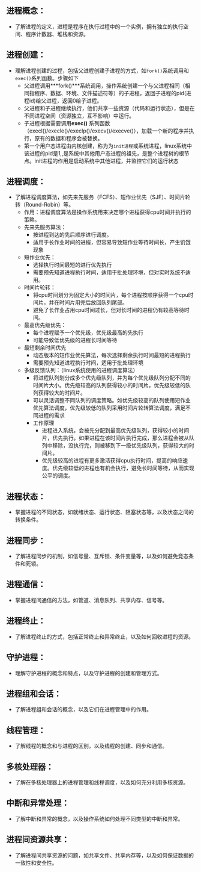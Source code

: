 ## 进程概念：

 - 了解进程的定义，进程是程序在执行过程中的一个实例，拥有独立的执行空间、程序计数器、堆栈和资源。

## 进程创建：

- 理解进程创建的过程，包括父进程创建子进程的方式，如`fork()`系统调用和`exec()`系列函数。步骤如下
  - 父进程调用***fork()***系统调用，操作系统创建一个与父进程相同（相同指程序、数据、环境、文件描述符等）的子进程，返回子进程的pid(进程id)给父进程，返回0给子进程。
  - 父进程和子进程继续执行，他们共享一些资源（代码和运行状态），但是在不同进程空间（资源独立，互不影响）中运行。
  - 子进程根据需要调用**exec()** 系列函数（execl()/execle()/execlp()/execv()/execve()），加载一个新的程序并执行，原有的数据和程序会被替换。
  - 第一个用户态进程由内核创建，称为为`init进程`或系统进程，linux系统中该进程的pid是1,,是系统中其他用户态进程的祖先，是整个进程树的根节点。init进程的作用是启动系统中其他进程，并监控它们的运行状态

## 进程调度：

- 了解进程调度算法，如先来先服务（FCFS）、短作业优先（SJF）、时间片轮转（Round-Robin）等。
  - 作用：进程调度算法是操作系统用来决定哪个进程获得cpu时间并执行的策略。
  - 先来先服务算法：
    - 按进程到达的先后顺序进行调度。
    - 适用于长作业时间的进程，但容易导致短作业等待时间长，产生饥饿现象
  - 短作业优先：
    - 选择执行时间最短的进行优先执行
    - 需要预先知道进程执行时间，适用于批处理环境，但对实时系统不适用。
  - 时间片轮转：
    - 将cpu时间划分为固定大小的时间片，每个进程按顺序获得一个cpu时间片，并在时间片用完后放回队列尾部。
    - 避免了长作业占用cpu时间过长，但对长时间的进程仍有较高等待时间。
  - 最高优先级优先：
    - 每个进程赋予一个优先级，优先级最高的先执行
    - 可能导致低优先级的进程长时间等待
  - 最短剩余时间优先
    - 动态版本的短作业优先算法，每次选择剩余执行时间最短的进程执行
    - 需要预先知道进程执行时间，适用于批处理环境
  - 多级反馈队列：（linux系统使用的进程调度算法）
    - 将进程队列划分成多个优先级队列，并为每个优先级队列分配不同的时间片大小。优先级较高的队列获得较小的时间片，优先级较低的队列获得较大的时间片。
    - 可以灵活调整不同队列的调度策略。如优先级较高的队列使用短作业优先算法调度，优先级较低的队列采用时间片轮转算法调度，满足不同进程的需求
    - 工作原理
      - 进程进入系统，会被先分配到最高优先级队列，获得较小的时间片，优先执行。如果进程在该时间片执行完成，那么进程会被从队列中移除，没执行完，则被移到下一级优先级队列，获得较大的时间片。
      - 优先级较高的进程有更多激活获得cpu执行时间，提高的响应速度。优先级较低的进程也有机会执行，避免长时间等待，从而实现公平的调度。

## 进程状态：

- 掌握进程的不同状态，如就绪状态、运行状态、阻塞状态等，以及状态之间的转换条件。

## 进程同步：

- 了解进程同步的机制，如信号量、互斥锁、条件变量等，以及如何避免竞态条件和死锁。

## 进程通信：

- 掌握进程间通信的方法，如管道、消息队列、共享内存、信号等。

## 进程终止：

- 了解进程终止的方式，包括正常终止和异常终止，以及如何回收进程的资源。

## 守护进程：

- 理解守护进程的概念和特点，以及守护进程的创建和管理方式。

## 进程组和会话：
- 了解进程组和会话的概念，以及它们在进程管理中的作用。

##  线程管理：
- 了解线程的概念和与进程的区别，以及线程的创建、同步和通信。
##  多核处理器：
- 了解在多核处理器上的进程管理和线程调度，以及如何充分利用多核资源。
## 中断和异常处理：
- 了解中断和异常的概念，以及操作系统如何处理不同类型的中断和异常。
##  进程间资源共享：
- 了解进程间共享资源的问题，如共享文件、共享内存等，以及如何保证数据的一致性和安全性。